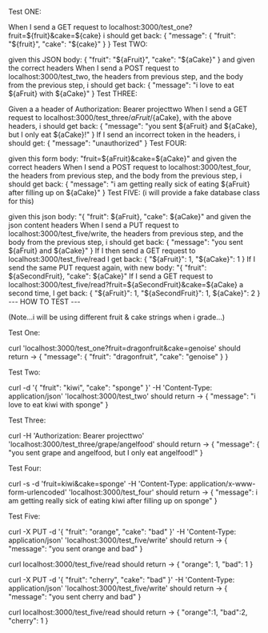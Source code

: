 Test ONE:

When I send a GET request to localhost:3000/test_one?fruit=${fruit}&cake=${cake} i should get back: { "message": { "fruit": "${fruit}", "cake": "${cake}" } }
Test TWO:

given this JSON body: { "fruit": "${aFruit}", "cake": "${aCake}" }
and given the correct headers
When I send a POST request to localhost:3000/test_two, the headers from previous step, and the body from the previous step, i should get back: { "message": "i love to eat ${aFruit} with ${aCake}" }
Test THREE:

Given a a header of Authorization: Bearer projecttwo
When I send a GET request to localhost:3000/test_three/${aFruit}/${aCake}, with the above headers, i should get back: { "message": "you sent ${aFruit} and ${aCake}, but I only eat ${aCake}!" }
If I send an incorrect token in the headers, i should get: { "message": "unauthorized" }
Test FOUR:

given this form body: "fruit=${aFruit}&cake=${aCake}"
and given the correct headers
When I send a POST request to localhost:3000/test_four, the headers from previous step, and the body from the previous step, i should get back: { "message": "i am getting really sick of eating ${aFruit} after filling up on ${aCake}" }
Test FIVE: (i will provide a fake database class for this)

given this json body: "{ "fruit": ${aFruit}, "cake": ${aCake}"
and given the json content headers
When I send a PUT request to localhost:3000/test_five/write, the headers from previous step, and the body from the previous step, i should get back: { "message": "you sent ${aFruit} and ${aCake}" }
If I then send a GET request to localhost:3000/test_five/read I get back: { "${aFruit}": 1, "${aCake}": 1 }
If I send the same PUT request again, with new body: "{ "fruit": ${aSecondFruit}, "cake": ${aCake}"
If I send a GET request to localhost:3000/test_five/read?fruit=${aSecondFruit}&cake=${aCake} a second time, I get back: { "${aFruit}": 1, "${aSecondFruit}": 1, ${aCake}": 2 }
--- HOW TO TEST ---

(Note...i will be using different fruit & cake strings when i grade...)

Test One:

curl 'localhost:3000/test_one?fruit=dragonfruit&cake=genoise' should return -> { "message": { "fruit": "dragonfruit", "cake": "genoise" } }

Test Two:

curl -d '{ "fruit": "kiwi", "cake": "sponge" }' -H 'Content-Type: application/json' 'localhost:3000/test_two' should return -> { "message": "i love to eat kiwi with sponge" }

Test Three:

curl -H 'Authorization: Bearer projecttwo' 'localhost:3000/test_three/grape/angelfood' should return -> { "message": { "you sent grape and angelfood, but I only eat angelfood!" }

Test Four:

curl -s -d 'fruit=kiwi&cake=sponge' -H 'Content-Type: application/x-www-form-urlencoded' 'localhost:3000/test_four' should return -> { "message": i am getting really sick of eating kiwi after filling up on sponge" }

Test Five:

curl -X PUT -d '{ "fruit": "orange", "cake": "bad" }' -H 'Content-Type: application/json' 'localhost:3000/test_five/write' should return -> { "message": "you sent orange and bad" }

curl localhost:3000/test_five/read should return -> { "orange": 1, "bad": 1 }

curl -X PUT -d '{ "fruit": "cherry", "cake": "bad" }' -H 'Content-Type: application/json' 'localhost:3000/test_five/write' should return -> { "message": "you sent cherry and bad" }

curl localhost:3000/test_five/read should return -> { "orange":1, "bad":2, "cherry": 1 }